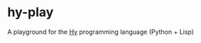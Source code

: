 hy-play
=======

A playground for the [Hy][hy-url] programming language (Python + Lisp)

[hy-url]: http://hylang.org
